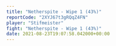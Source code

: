 ```yaml
---
title: "Netherspite - Wipe 1 (43%)"
reportCode: "2XYJ67t3gRQqZ4FN"
player: "Stifmeister"
fight: "Netherspite - Wipe 1 (43%)"
date: 2021-08-23T19:07:58.042000+00:00
---
```


